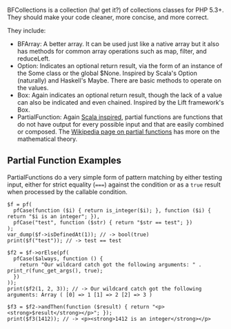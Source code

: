 BFCollections is a collection (ha! get it?) of collections classes for PHP 5.3+. They should make your code cleaner, more concise, and more correct.

They include:

- BFArray: A better array. It can be used just like a native array but it also has methods for common array operations such as map, filter, and reduceLeft.
- Option: Indicates an optional return result, via the form of an instance of the Some class or the global $None. Inspired by Scala's Option (naturally) and Haskell's Maybe. There are basic methods to operate on the values.
- Box: Again indicates an optional return result, though the lack of a value can also be indicated and even chained. Inspired by the Lift framework's Box.
- PartialFunction: Again [Scala inspired](http://www.scala-lang.org/api/current/scala/PartialFunction.html), partial functions are functions that do not have output for every possible input and that are easily combined or composed. The [Wikipedia page on partial functions](http://en.wikipedia.org/wiki/Partial_function) has more on the mathematical theory.

## Partial Function Examples

PartialFunctions do a very simple form of pattern matching by either testing input, either for strict equality (`===`) against the condition or as a `true` result when processed by the callable condition.

    $f = pf(
      pfCase(function ($i) { return is_integer($i); }, function ($i) { return "$i is an integer"; }),
      pfCase("test", function ($str) { return "$str == test"; })
    );
    var_dump($f->isDefinedAt(1)); // -> bool(true)
    print($f("test")); // -> test == test
    
    $f2 = $f->orElse(pf(
      pfCase($always, function () {
        return "Our wildcard catch got the following arguments: " . print_r(func_get_args(), true);
      })
    ));
    print($f2(1, 2, 3)); // -> Our wildcard catch got the following arguments: Array ( [0] => 1 [1] => 2 [2] => 3 )
    
    $f3 = $f2->andThen(function ($result) { return "<p><strong>$result</strong></p>"; });
    print($f3(1412)); // -> <p><strong>1412 is an integer</strong></p>
